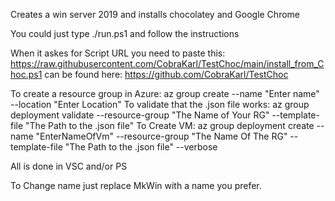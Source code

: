 Creates a win server 2019 and installs chocolatey and Google Chrome

You could just type ./run.ps1 and follow  the instructions

When it askes for Script URL you need to paste this: https://raw.githubusercontent.com/CobraKarl/TestChoc/main/install_from_Choc.ps1
can be found here: https://github.com/CobraKarl/TestChoc

To create a resource group in Azure: az group create --name "Enter name" --location "Enter Location"
To validate that the .json file works: az group deployment validate --resource-group "The Name of Your RG" --template-file "The Path to the .json file"
To Create VM: az group deployment create --name "EnterNameOfVm" --resource-group "The Name Of The RG" --template-file "The Path to the .json file" --verbose

All is done in VSC and/or PS

To Change name just replace MkWin with a name you prefer.